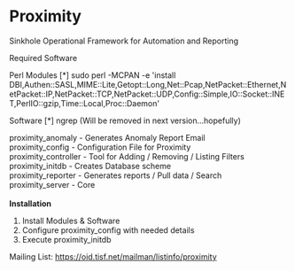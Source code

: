 

Proximity
=========

Sinkhole Operational Framework for Automation and Reporting

Required Software

Perl Modules 
[*] sudo perl -MCPAN -e 'install DBI,Authen::SASL,MIME::Lite,Getopt::Long,Net::Pcap,NetPacket::Ethernet,NetPacket::IP,NetPacket::TCP,NetPacket::UDP,Config::Simple,IO::Socket::INET,PerlIO::gzip,Time::Local,Proc::Daemon'

Software
[*] ngrep (Will be removed in next version...hopefully)





proximity_anomaly - Generates Anomaly Report Email <br />
proximity_config - Configuration File for Proximity<br />
proximity_controller - Tool for Adding / Removing / Listing Filters<br />
proximity_initdb - Creates Database scheme <br />
proximity_reporter - Generates reports / Pull data / Search<br />
proximity_server - Core <br />
<br />
<b>Installation</b>
 1. Install Modules & Software <br />
 2. Configure proximity_config with needed details <br />
 3. Execute proximity_initdb <br />



Mailing List: https://oid.tisf.net/mailman/listinfo/proximity
